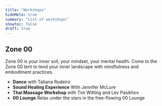 ```yaml
---
title: "Workshops"
hideMeta: true
summary: "List of workshops"
showtoc: false
draft: true
---
```


##

## Zone 00
Zone 00 is your inner soil, your mindset, your mental health.  Come to the Zone 00 tent to tend your inner landscape with mindfulness and embodiment practices.

- **Dance** with Tatiana Rodeiro
- **Sound Healing Experience** With Jennifer McLure
- **Thai Massage Workshop** with Tim Witting and Lev Pasikhov
- **00 Lounge** Relax under the stars in the free-flowing 00 Lounge
